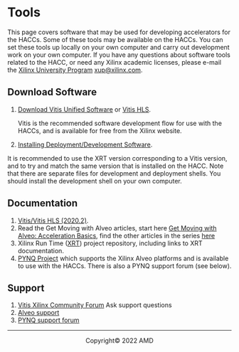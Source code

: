 # Tools

This page covers software that may be used for developing accelerators for the HACCs. Some of these tools may be available on the HACCs. You can set these tools up locally on your own computer and carry out development work on your own computer. If you have any questions about software tools related to the HACC, or need any Xilinx academic licenses, please e-mail the [Xilinx University Program](https://www.xilinx.com/xup) <xup@xilinx.com>.

## Download Software

1. [Download Vitis Unified Software](https://www.xilinx.com/support/download/index.html/content/xilinx/en/downloadNav/vitis.html) or [Vitis HLS](https://docs.xilinx.com/r/en-US/ug1399-vitis-hls).

   Vitis is the recommended software development flow for use with the HACCs, and is available for free from the Xilinx website.

1. [Installing Deployment/Development Software](https://www.xilinx.com/html_docs/accelerator_cards/alveo_doc_280/rqs1535740612656.html).

It is recommended to use the XRT version corresponding to a Vitis version, and to try and match the same version that is installed on the HACC. Note that there are separate files for development and deployment shells. You should install the development shell on your own computer. 

## Documentation

1. [Vitis/Vitis HLS (2020.2)](https://www.xilinx.com/support/download/index.html/content/xilinx/en/downloadNav/vitis.html).
1. Read the Get Moving with Alveo articles, start here [Get Moving with Alveo: Acceleration Basics](https://developer.xilinx.com/en/articles/acceleration-basics.html), find the other articles in the series [here](https://developer.xilinx.com/en/articles.html)
1. Xilinx Run Time ([XRT](https://github.com/Xilinx/XRT)) project repository, including links to XRT documentation. 
1. [PYNQ Project](http://www.pynq.io/) which supports the Xilinx Alveo platforms and is available to use with the HACCs. There is also a PYNQ support forum (see below). 

## Support

1. [Vitis Xilinx Community Forum](https://forums.xilinx.com/t5/Vitis-Acceleration-SDAccel-SDSoC/bd-p/tools_v) Ask support questions
2. [Alveo support](https://support.xilinx.com/s/topic/0TO2E000000YKXlWAO/alveo-accelerator-cards?language=en_US)
1. [PYNQ support forum](https://discuss.pynq.io)

---------------------------------------
<p align="center">Copyright&copy; 2022 AMD</p>